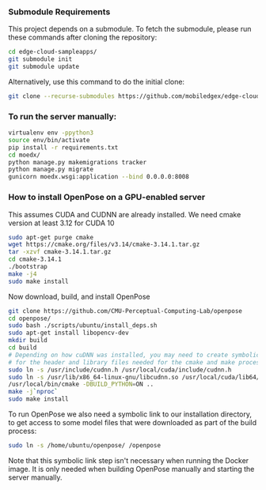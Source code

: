 ### Submodule Requirements
This project depends on a submodule. To fetch the submodule, please run these
commands after cloning the repository:
```bash
cd edge-cloud-sampleapps/
git submodule init
git submodule update
```
Alternatively, use this command to do the initial clone:
```bash
git clone --recurse-submodules https://github.com/mobiledgex/edge-cloud-sampleapps.git
```
### To run the server manually:
```bash
virtualenv env -ppython3
source env/bin/activate
pip install -r requirements.txt
cd moedx/
python manage.py makemigrations tracker
python manage.py migrate
gunicorn moedx.wsgi:application --bind 0.0.0.0:8008
```
### How to install OpenPose on a GPU-enabled server
This assumes CUDA and CUDNN are already installed.
We need cmake version at least 3.12 for CUDA 10

```bash
sudo apt-get purge cmake
wget https://cmake.org/files/v3.14/cmake-3.14.1.tar.gz
tar -xzvf cmake-3.14.1.tar.gz
cd cmake-3.14.1
./bootstrap
make -j4
sudo make install
```
Now download, build, and install OpenPose
```bash
git clone https://github.com/CMU-Perceptual-Computing-Lab/openpose
cd openpose/
sudo bash ./scripts/ubuntu/install_deps.sh
sudo apt-get install libopencv-dev
mkdir build
cd build
# Depending on how cuDNN was installed, you may need to create symbolic links
# for the header and library files needed for the cmake and make process.
sudo ln -s /usr/include/cudnn.h /usr/local/cuda/include/cudnn.h
sudo ln -s /usr/lib/x86_64-linux-gnu/libcudnn.so /usr/local/cuda/lib64/libcudnn.so
/usr/local/bin/cmake -DBUILD_PYTHON=ON ..
make -j`nproc`
sudo make install
```
To run OpenPose we also need a symbolic link to our installation directory,
to get access to some model files that were downloaded as part of the build process:
```bash
sudo ln -s /home/ubuntu/openpose/ /openpose
```

Note that this symbolic link step isn't necessary when running the Docker image.
It is only needed when building OpenPose manually and starting the server manually.
